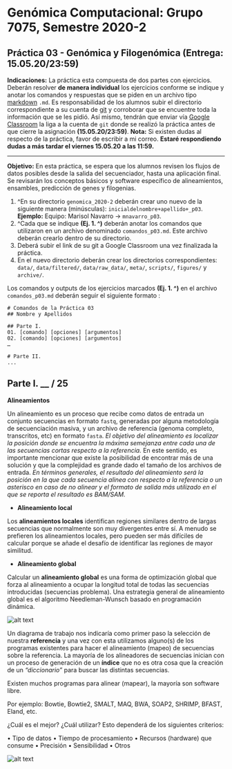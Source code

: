 # Genómica Computacional: Grupo 7075, Semestre 2020-2
## Práctica 03 - Genómica y Filogenómica (Entrega: 15.05.20/23:59)

**Indicaciones:** La práctica esta compuesta de dos partes con ejercicios. Deberán resolver **de manera individual** los ejercicios conforme se indique y anotar los comandos y respuestas que se piden en un archivo tipo [markdown](https://github.com/adam-p/markdown-here/wiki/Markdown-Cheatsheet) `.md`. Es responsabilidad de los alumnos subir el directorio correspondiente a su cuenta de [git](https://github.com/) y corroborar que se encuentre toda la información que se les pidió. Así mismo, tendrán que enviar vía [Google Classroom](https://classroom.google.com/) la liga a la cuenta de `git` donde se realizó la práctica antes de que cierre la asignación **(15.05.20/23:59)**. **Nota:** Si existen dudas al respecto de la práctica, favor de escribir a mi correo. **Estaré respondiendo dudas a más tardar el viernes 15.05.20 a las 11:59.**

***

**Objetivo:** En esta práctica, se espera que los alumnos revisen los flujos de datos posibles desde la salida del secuenciador, hasta una aplicación final. Se revisarán los conceptos básicos y software específico de alineamientos, ensambles, predicción de genes y filogenias.

01. ^En su directorio `genomica_2020-2` deberán crear uno nuevo de la siguiente manera (minúsculas): `inicialdelnombre+apellido+_p03`. **Ejemplo:** Equipo: Marisol Navarro -> `mnavarro_p03`. 
02. ^Cada que se indique **(Ej. 1. ^)** deberán anotar los comandos que utilizaron en un archivo denominado `comandos_p03.md`. Este archivo deberán crearlo dentro de su directorio.  
03. Deberá subir el link de su git a Google Classroom una vez finalizada la práctica. 
04. En el nuevo directorio deberán crear los directorios correspondientes: `data/`, `data/filtered/`, `data/raw_data/`, `meta/`, `scripts/`, `figures/` y `archive/`. 

Los comandos y outputs de los ejercicios marcados **(Ej. 1. ^)** en el archivo `comandos_p03.md` deberán seguir el siguiente formato : 

```
# Comandos de la Práctica 03
## Nombre y Apellidos

## Parte I. 
01. [comando] [opciones] [argumentos]
02. [comando] [opciones] [argumentos]
…

# Parte II.
...
```

## Parte I. __ / 25

**Alineamientos**

Un alineamiento es un proceso que recibe como datos de entrada un conjunto secuencias en formato `fastq`, generadas por alguna metodología de secuenciación masiva, y un archivo de referencia (genoma completo, transcritos, etc) en formato `fasta`. *El objetivo del alineamiento es localizar la posición donde se encuentra la máxima semejanza entre cada una de las secuencias cortas respecto a la referencia.* En este sentido, es importante mencionar que existe la posibilidad de encontrar más de una solución y que la complejidad es grande dado el tamaño de los archivos de entrada. *En términos generales, el resultado del alineamiento será la posición en la que cada secuencia alinea con respecto a la referencia o un asterisco en caso de no alinear y el formato de salida más utilizado en el que se reporta el resultado es BAM/SAM.* 

* **Alineamiento local**

Los **alineamientos locales** identifican regiones similares dentro de largas secuencias que normalmente son muy divergentes entre sí. A menudo se prefieren los alineamientos locales, pero pueden ser más difíciles de calcular porque se añade el desafío de identificar las regiones de mayor similitud.

* **Alineamiento global**

Calcular un **alineamiento global** es una forma de optimización global que forza al alineamiento a ocupar la longitud total de todas las secuencias introducidas (secuencias problema). Una estrategia general de alineamiento global es el algoritmo Needleman-Wunsch basado en programación dinámica.

![alt text](https://github.com/solouli/genomica_2020-2/blob/master/practica/practica_03/tres_01.jpg)

Un diagrama de trabajo nos indicaría como primer paso la selección de nuestra **referencia** y una vez con esta utilizamos alguno(s) de los programas existentes para hacer el alineamiento (mapeo) de secuencias sobre la referencia. La mayoría de los alineadores de secuencias inician con un proceso de generación de un **índice** que no es otra cosa que la creación de un *“diccionario”* para buscar las distintas secuencias.

Existen muchos programas para alinear (mapear), la mayoría son software libre. 

Por ejemplo: Bowtie, Bowtie2, SMALT, MAQ, BWA, SOAP2, SHRIMP, BFAST, Eland, etc.

¿Cuál es el mejor? ¿Cuál utilizar? Esto dependerá de los siguientes criterios:

• Tipo de datos
• Tiempo de procesamiento
• Recursos (hardware) que consume
• Precisión
• Sensibilidad
• Otros

![alt text](https://github.com/solouli/genomica_2020-2/blob/master/practica/practica_03/tres_02.jpg)


